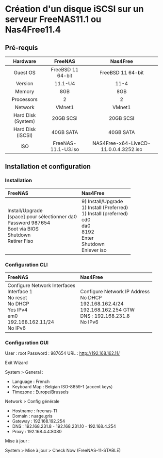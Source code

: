 # Création d'un disque iSCSI sur un serveur FreeNAS11.1 ou Nas4Free11.4

## Pré-requis

| Hardware | **FreeNAS** | **Nas4Free** |
|:--------:|:-----------:|:------------:|
| Guest OS | FreeBSD 11 64-bit | FreeBSD 11 64-bit | 
| Version | 11.1-U4 | 11-4 |
| Memory | 8GB | 8GB |
| Processors | 2 | 2 |
| Network | VMnet1 | VMnet1 |
| Hard Disk (System) | 20GB SCSI | 20GB SCSI | 
| Hard Disk (iSCSI) | 40GB SATA | 40GB SATA |
| ISO | FreeNAS-11.1-U3.iso | NAS4Free-x64-LiveCD-11.0.0.4.3252.iso |

## Installation et configuration

### Installation

| **FreeNAS** | **Nas4Free** |
|:------------|:-------------|
|Install/Upgrade <br/> [space] pour sélectionner da0 <br/> Password 987654 <br/> Boot via BIOS <br/> Shutdown <br/> Retirer l'iso|9) Install/Upgrade <br /> 1) Install (Preferred) <br /> 1) Install (preferred) <br /> cd0 <br /> da0 <br /> 8192 <br /> Enter <br /> Shutdown <br /> Enlever iso| 

### Configuration CLI

| **FreeNAS** | **Nas4Free** |
|:------------|:-------------|
| Configure Network Interfaces <br /> Interface 1 <br /> No reset <br /> No DHCP <br /> Yes IPv4 <br /> em0 <br /> 192.168.162.11/24 <br /> No IPv6 | Configure Network IP Address <br /> No DHCP <br /> 192.168.162.4/24 <br /> 192.168.162.254 GTW  <br /> DNS : 192.168.231.8 <br /> No IPv6 | 

### Configuration GUI

User : root
Password : 987654
URL : http://192.168.162.11/

Exit Wizard

System > General :
* Language : French
* Keyboard Map : Belgian ISO-8859-1 (accent keys)
* Timezone : Europe/Brussels 

Network > Config générale
* Hostname : freenas-11
* Domain : nuage.gris
* Gateway : 192.168.162.254
* DNS : 192.168.231.8 - 192.168.231.10 - 192.168.4.254
* Proxy : 192.168.4.4:8080

Mise à jour :

System > Mise à jour > Check Now (FreeNAS-11-STABLE)



